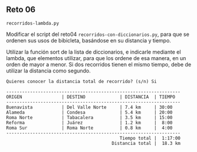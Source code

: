 ## Reto 06 

`recorridos-lambda.py`

Modificar el script del reto04 `recorridos-con-diccionarios.py`, para que se ordenen sus usos de bibicleta, basándose en su distancia y tiempo.

Utilizar la función sort de la lista de diccionarios, e indicarle mediante el lambda, que elementos utilizar, para que los ordene de esa manera, en un orden de mayor a menor. Si dos recorridos tienen el mismo tiempo, debe de utilizar la distancia como segundo.

```
Quieres conocer la distancia total de recorrido? (s/n) Si

------------------------------------------------------------------
ORIGEN               | DESTINO             | DISTANCIA  | TIEMPO    
------------------------------------------------------------------
Buenavista           | Del Valle Norte     | 7.4 km     | 30:00
Alameda              | Condesa             | 5.4 km     | 20:00
Roma Norte           | Tabacalera          | 3.5 km     | 15:00
Reforma              | Juárez              | 1.2 km     |  8:00
Roma Sur             | Roma Norte          | 0.8 km     |  4:00
------------------------------------------------------------------
                                           Tiempo total |  1:17:00
                                        Distancia total |  18.3 km
```